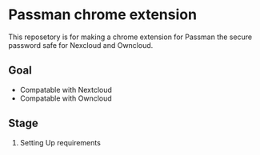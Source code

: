 <h1>Passman chrome extension</h1>

This reposetory is for making a chrome extension for Passman the secure password safe for Nexcloud and Owncloud.

### <h2>Goal</h2>
* Compatable with Nextcloud
* Compatable with Owncloud

### <h2>Stage</h2>
1. Setting Up requirements
